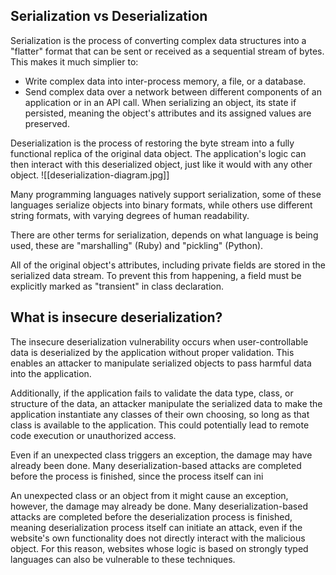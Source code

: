 ## Serialization vs Deserialization
Serialization is the process of converting complex data structures into a "flatter" format that can be sent or received as a sequential stream of bytes. This makes it much simplier to:
- Write complex data into inter-process memory, a file, or a database.
- Send complex data over a network between different components of an application or in an API call.
When serializing an object, its state if persisted, meaning the object's attributes and its assigned values are preserved.

Deserialization is the process of restoring the byte stream into a fully functional replica of the original data object. The application's logic can then interact with this deserialized object, just like it would with any other object.
![[deserialization-diagram.jpg]]

Many programming languages natively support serialization, some of these languages serialize objects into binary formats, while others use different string formats, with varying degrees of human readability.

There are other terms for serialization, depends on what language is being used, these are "marshalling" (Ruby) and "pickling" (Python).

All of the original object's attributes, including private fields are stored in the serialized data stream. To prevent this from happening, a field must be explicitly marked as "transient" in class declaration.
## What is insecure deserialization?
The insecure deserialization vulnerability occurs when user-controllable data is deserialized by the application without proper validation. This enables an attacker to manipulate serialized objects to pass harmful data into the application.

Additionally, if the application fails to validate the data type, class, or structure of the data, an attacker manipulate the serialized data to make the application instantiate any classes of their own choosing, so long as that class is available to the application. This could potentially lead to remote code execution or unauthorized access.

Even if an unexpected class triggers an exception, the damage may have already been done. Many deserialization-based attacks are completed before the process is finished, since the process itself can ini

An unexpected class or an object from it might cause an exception, however, the damage may already be done. Many deserialization-based attacks are completed before the deserialization process is finished, meaning deserialization process itself can initiate an attack, even if the website's own functionality does not directly interact with the malicious object. For this reason, websites whose logic is based on strongly typed languages can also be vulnerable to these techniques.